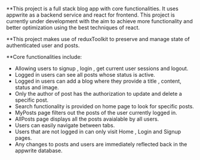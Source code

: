 
**This project is a full stack blog app with core functionalities. It uses appwrite as a backend service and react for frontend. This project is currently under development with the aim to achieve more functionality and better optimization using the best techniques of react.

**This project makes use of reduxToolkit to preserve and manage state of authenticated user and posts.

**Core functionalities include:
   - Allowing users to signup , login , get current user sessions and logout. 
   - Logged in users can see all posts whose status is active.
   - Logged in users can add a blog where they provide a title , content, status and image. 
   - Only the author of post has the authorization to update and delete a specific post.
   - Search functionality is provided on home page to look for specific posts.
   - MyPosts page filters out the posts of the user currently logged in.
   - AllPosts page displays all the posts avaialable by all users.
   - Users can easily navigate between tabs.
   - Users that are not logged in can only visit Home , Login and Signup pages.
   - Any changes to posts and users are immediately reflected back in the appwrite database.
